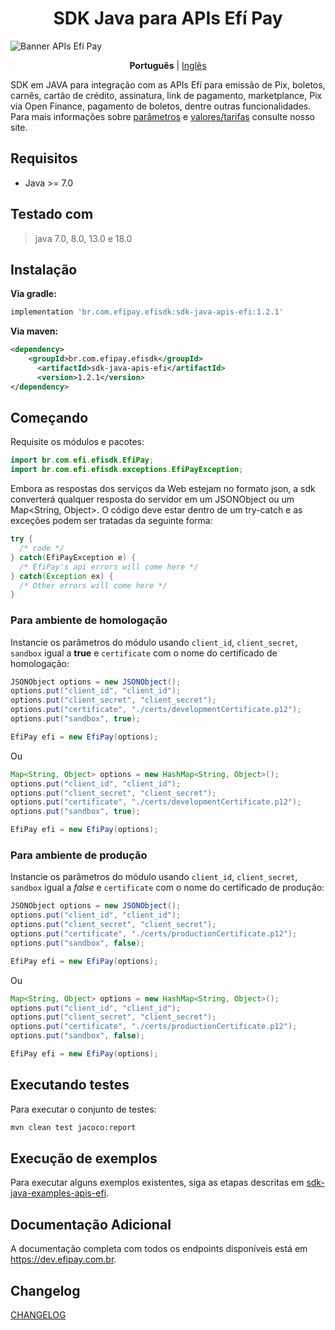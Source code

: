 <h1 align="center">SDK Java para APIs Efí Pay</h1>

![Banner APIs Efí Pay](https://gnetbr.com/BJgSIUhlYs)

<p align="center">
  <span><b>Português</b></span> |
  <a href="https://github.com/efipay/sdk-java-apis-efi/blob/master/README-en.md">Inglês</a>
</p>

SDK em JAVA para integração com as APIs Efí para emissão de Pix, boletos, carnês, cartão de crédito, assinatura, link de pagamento, marketplance, Pix via Open Finance, pagamento de boletos, dentre outras funcionalidades.
Para mais informações sobre [parâmetros](http://sejaefi.com.br/api) e [valores/tarifas](http://sejaefi.com.br/tarifas) consulte nosso site.




## Requisitos
* Java >= 7.0

## Testado com
> java 7.0, 8.0, 13.0 e 18.0

## Instalação
**Via gradle:**

```gradle
implementation 'br.com.efipay.efisdk:sdk-java-apis-efi:1.2.1'
```

**Via maven:**

```xml
<dependency>
    <groupId>br.com.efipay.efisdk</groupId>
	  <artifactId>sdk-java-apis-efi</artifactId>
	  <version>1.2.1</version>
</dependency>
```

## Começando
Requisite os módulos e pacotes:
```java
import br.com.efi.efisdk.EfiPay;
import br.com.efi.efisdk.exceptions.EfiPayException;

```

Embora as respostas dos serviços da Web estejam no formato json, a sdk converterá qualquer resposta do servidor em um JSONObject ou um Map<String, Object>. O código deve estar dentro de um try-catch e as exceções podem ser tratadas da seguinte forma:

```java
try {
  /* code */
} catch(EfiPayException e) {
  /* EfiPay's api errors will come here */
} catch(Exception ex) {
  /* Other errors will come here */
}
```

### Para ambiente de homologação
Instancie os parâmetros do módulo usando `client_id`, `client_secret`, `sandbox` igual a **true** e `certificate` com o nome do certificado de homologação:
```java
JSONObject options = new JSONObject();
options.put("client_id", "client_id");
options.put("client_secret", "client_secret");
options.put("certificate", "./certs/developmentCertificate.p12");
options.put("sandbox", true);

EfiPay efi = new EfiPay(options);
```

Ou

```java
Map<String, Object> options = new HashMap<String, Object>();
options.put("client_id", "client_id");
options.put("client_secret", "client_secret");
options.put("certificate", "./certs/developmentCertificate.p12");
options.put("sandbox", true);

EfiPay efi = new EfiPay(options);
```

### Para ambiente de produção
Instancie os parâmetros do módulo usando `client_id`, `client_secret`, `sandbox` igual a *false* e `certificate` com o nome do certificado de produção:
```java
JSONObject options = new JSONObject();
options.put("client_id", "client_id");
options.put("client_secret", "client_secret");
options.put("certificate", "./certs/productionCertificate.p12");
options.put("sandbox", false);

EfiPay efi = new EfiPay(options);
```
Ou

```java
Map<String, Object> options = new HashMap<String, Object>();
options.put("client_id", "client_id");
options.put("client_secret", "client_secret");
options.put("certificate", "./certs/productionCertificate.p12");
options.put("sandbox", false);

EfiPay efi = new EfiPay(options);
```

## Executando testes

Para executar o conjunto de testes:

```bash
mvn clean test jacoco:report
```
## Execução de exemplos
Para executar alguns exemplos existentes, siga as etapas descritas em [sdk-java-examples-apis-efi](https://github.com/efipay/sdk-java-examples-apis-efi).

## Documentação Adicional

A documentação completa com todos os endpoints disponíveis está em https://dev.efipay.com.br.

## Changelog

[CHANGELOG](CHANGELOG.md)

<!-- ## License ##
[MIT](LICENSE) -->